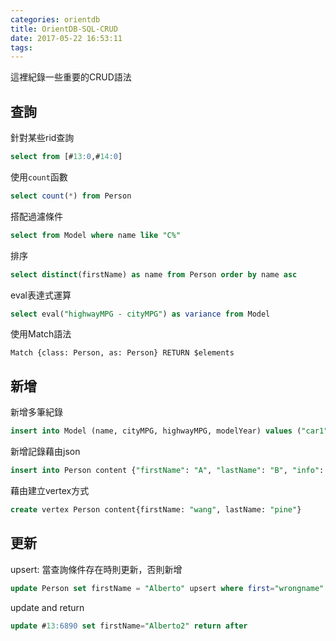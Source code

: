 ```yaml
---
categories: orientdb
title: OrientDB-SQL-CRUD
date: 2017-05-22 16:53:11
tags:
---
```


這裡紀錄一些重要的CRUD語法

## 查詢
針對某些rid查詢
```sql
select from [#13:0,#14:0]
```

使用`count`函數
```sql
select count(*) from Person
```

搭配過濾條件
```sql
select from Model where name like "C%"
```

排序
```sql
select distinct(firstName) as name from Person order by name asc
```

eval表達式運算
```sql
select eval("highwayMPG - cityMPG") as variance from Model
```

使用Match語法
```
Match {class: Person, as: Person} RETURN $elements
```

## 新增
新增多筆紀錄
```sql
insert into Model (name, cityMPG, highwayMPG, modelYear) values ("car1", 10, 20, 2013),("car2", 11, 21, 2014)
```

新增記錄藉由json
```sql
insert into Person content {"firstName": "A", "lastName": "B", "info": {"hair": "black", "eyes": "blue"}}
```

藉由建立vertex方式
```sql
create vertex Person content{firstName: "wang", lastName: "pine"}
```

## 更新
upsert: 當查詢條件存在時則更新，否則新增
```sql
update Person set firstName = "Alberto" upsert where first="wrongname"
```

update and return
```sql
update #13:6890 set firstName="Alberto2" return after
```


